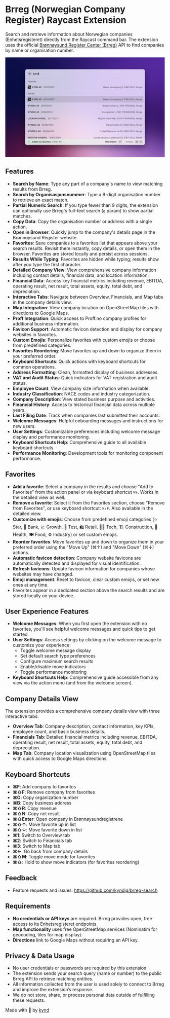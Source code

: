 # Brreg (Norwegian Company Register) Raycast Extension

Search and retrieve information about Norwegian companies (Enhetsregisteret) directly from the Raycast command bar. The extension uses the official [Brønnøysund Register Center (Brreg)](https://www.brreg.no) API to find companies by name or organisation number.

![Extension screenshot](metadata/brreg-2.png)

## Features

- **Search by Name**: Type any part of a company's name to view matching results from Brreg.
- **Search by Organisasjonsnummer**: Type a 9-digit organisation number to retrieve an exact match.
- **Partial Numeric Search**: If you type fewer than 9 digits, the extension can optionally use Brreg's full-text search (`q` param) to show partial matches.
- **Copy Data**: Copy the organisation number or address with a single action.
- **Open in Browser**: Quickly jump to the company's details page in the Brønnøysund Register website.
- **Favorites**: Save companies to a favorites list that appears above your search results. Revisit them instantly, copy details, or open them in the browser. Favorites are stored locally and persist across sessions.
- **Results While Typing**: Favorites are hidden while typing; results show after you type the first character.
- **Detailed Company View**: View comprehensive company information including contact details, financial data, and location information.
- **Financial Data**: Access key financial metrics including revenue, EBITDA, operating result, net result, total assets, equity, total debt, and depreciation.
- **Interactive Tabs**: Navigate between Overview, Financials, and Map tabs in the company details view.
- **Map Integration**: View company location on OpenStreetMap tiles with directions to Google Maps.
- **Proff Integration**: Quick access to Proff.no company profiles for additional business information.
- **Favicon Support**: Automatic favicon detection and display for company websites in favorites.
- **Custom Emojis**: Personalize favorites with custom emojis or choose from predefined categories.
- **Favorites Reordering**: Move favorites up and down to organize them in your preferred order.
- **Keyboard Shortcuts**: Quick actions with keyboard shortcuts for common operations.
- **Address Formatting**: Clean, formatted display of business addresses.
- **VAT and Audit Status**: Quick indicators for VAT registration and audit status.
- **Employee Count**: View company size information when available.
- **Industry Classification**: NACE codes and industry categorization.
- **Company Description**: View stated business purpose and activities.
- **Financial History**: Access to historical financial data across multiple years.
- **Last Filing Date**: Track when companies last submitted their accounts.
- **Welcome Messages**: Helpful onboarding messages and instructions for new users.
- **User Settings**: Customizable preferences including welcome message display and performance monitoring.
- **Keyboard Shortcuts Help**: Comprehensive guide to all available keyboard shortcuts.
- **Performance Monitoring**: Development tools for monitoring component performance.

## Favorites

- **Add a favorite**: Select a company in the results and choose "Add to Favorites" from the action panel or via keyboard shortcut `⌘F`. Works in the detailed view as well.
- **Remove a favorite**: Select it from the Favorites section, choose "Remove from Favorites", or use keyboard shortcut: `⌘⇧F`. Also available in the detailed view.
- **Customize with emojis**: Choose from predefined emoji categories (⭐ Star, 🏦 Bank, 📈 Growth, 🧪 Test, 🛍️ Retail, 🧑‍💻 Tech, 🏗️ Construction, 🏥 Health, 🍽️ Food, ⚙️ Industry) or set custom emojis.
- **Reorder favorites**: Move favorites up and down to organize them in your preferred order using the "Move Up" (⌘↑) and "Move Down" (⌘↓) actions.
- **Automatic favicon detection**: Company website favicons are automatically detected and displayed for visual identification.
- **Refresh favicons**: Update favicon information for companies whose websites may have changed.
- **Emoji management**: Reset to favicon, clear custom emojis, or set new ones at any time.
- Favorites appear in a dedicated section above the search results and are stored locally on your device.

## User Experience Features

- **Welcome Messages**: When you first open the extension with no favorites, you'll see helpful welcome messages and quick tips to get started.
- **User Settings**: Access settings by clicking on the welcome message to customize your experience:
  - Toggle welcome message display
  - Set default search type preferences
  - Configure maximum search results
  - Enable/disable move indicators
  - Toggle performance monitoring
- **Keyboard Shortcuts Help**: Comprehensive guide accessible from any view via the action menu (and from the welcome screen).

## Company Details View

The extension provides a comprehensive company details view with three interactive tabs:

- **Overview Tab**: Company description, contact information, key KPIs, employee count, and basic business details.
- **Financials Tab**: Detailed financial metrics including revenue, EBITDA, operating result, net result, total assets, equity, total debt, and depreciation.
- **Map Tab**: Company location visualization using OpenStreetMap tiles with quick access to Google Maps directions.

## Keyboard Shortcuts

- **⌘F**: Add company to favorites
- **⌘⇧F**: Remove company from favorites  
- **⌘O**: Copy organization number
- **⌘B**: Copy business address
- **⌘⇧R**: Copy revenue
- **⌘⇧N**: Copy net result
- **⌘⇧Enter**: Open company in Brønnøysundregistrene
- **⌘⇧↑**: Move favorite up in list
- **⌘⇧↓**: Move favorite down in list
- **⌘1**: Switch to Overview tab
- **⌘2**: Switch to Financials tab
- **⌘3**: Switch to Map tab
- **⌘←**: Go back from company details
- **⌘⇧M**: Toggle move mode for favorites
- **⌘⇧**: Hold to show move indicators (for favorites reordering)

## Feedback

- Feature requests and issues: https://github.com/kyndig/brreg-search

## Requirements

- **No credentials or API keys** are required. Brreg provides open, free access to its Enhetsregisteret endpoints.
- **Map functionality** uses free OpenStreetMap services (Nominatim for geocoding, tiles for map display).
- **Directions** link to Google Maps without requiring an API key.

## Privacy & Data Usage

- No user credentials or passwords are required by this extension.
- The extension sends your search query (name or number) to the public Brreg API to retrieve matching entities.
- All information collected from the user is used solely to connect to Brreg and improve the extension’s response.
- We do not store, share, or process personal data outside of fulfilling these requests.

Made with 🫶 by [kynd](https://kynd.no)
